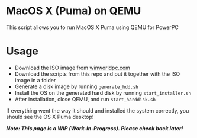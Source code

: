 # MacOS X (Puma) on QEMU

This script allows you to run MacOS X Puma using QEMU for PowerPC

# Usage

- Download the ISO image from [winworldpc.com](https://winworldpc.com/)
- Download the scripts from this repo and put it together with the ISO image in a folder
- Generate a disk image by running `generate_hdd.sh`
- Install the OS on the generated hard disk by running `start_installer.sh`
- After installation, close QEMU, and run `start_harddisk.sh`

If everything went the way it should and installed the system correctly, you should see the OS X Puma desktop!

***Note: This page is a WIP (Work-In-Progress). Please check back later!***
